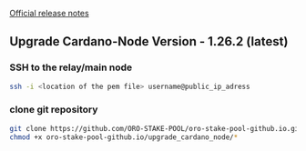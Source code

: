 [Official release notes](https://github.com/input-output-hk/cardano-node/releases/)

## Upgrade Cardano-Node Version - 1.26.2 (latest)


### SSH to the relay/main node

```bash
ssh -i <location of the pem file> username@public_ip_adress
```

### clone git repository
```bash
git clone https://github.com/ORO-STAKE-POOL/oro-stake-pool-github.io.git
chmod +x oro-stake-pool-github.io/upgrade_cardano_node/*
```
